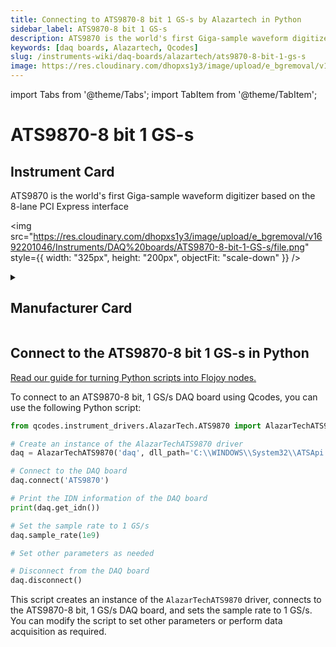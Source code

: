 ```yaml
---
title: Connecting to ATS9870-8 bit 1 GS-s by Alazartech in Python
sidebar_label: ATS9870-8 bit 1 GS-s
description: ATS9870 is the world's first Giga-sample waveform digitizer based on the 8-lane PCI Express interface
keywords: [daq boards, Alazartech, Qcodes]
slug: /instruments-wiki/daq-boards/alazartech/ats9870-8-bit-1-gs-s
image: https://res.cloudinary.com/dhopxs1y3/image/upload/e_bgremoval/v1692201046/Instruments/DAQ%20boards/ATS9870-8-bit-1-GS-s/file.png
---
```


import Tabs from '@theme/Tabs';
import TabItem from '@theme/TabItem';

# ATS9870-8 bit 1 GS-s

## Instrument Card

<div className="flex">

<div>

ATS9870 is the world's first Giga-sample waveform digitizer based on the 8-lane PCI Express interface

</div>

<img src="https://res.cloudinary.com/dhopxs1y3/image/upload/e_bgremoval/v1692201046/Instruments/DAQ%20boards/ATS9870-8-bit-1-GS-s/file.png" style={{ width: "325px", height: "200px", objectFit: "scale-down" }} />

</div>

<details>
<summary><h2>Manufacturer Card</h2></summary>

<img src="https://res.cloudinary.com/dhopxs1y3/image/upload/e_bgremoval/v1692125979/Instruments/Vendor%20Logos/Alazartech.png" style={{ width: "100%", height: "170px",objectFit: "scale-down" }} />

Alazar Technologies Inc. (AlazarTech) was founded in 2003 with the goal of serving the test and measurement market, in general, and the embedded waveform digitizer (OEM) market segment, in particular, by providing highly differentiated, high performance instrumentation products at affordable prices. <a href="https://www.alazartech.com/">Website</a>.

<ul>
  <li>Headquarters: CANADA - QC</li>
  <li>Yearly Revenue (millions, USD): 4.0</li>
</ul>
</details>

## Connect to the ATS9870-8 bit 1 GS-s in Python

[Read our guide for turning Python scripts into Flojoy nodes.](https://docs.flojoy.ai/custom-nodes/creating-custom-node/)
<Tabs>
<TabItem value="Qcodes" label="Qcodes">

To connect to an ATS9870-8 bit, 1 GS/s DAQ board using Qcodes, you can use the following Python script:

```python
from qcodes.instrument_drivers.AlazarTech.ATS9870 import AlazarTechATS9870

# Create an instance of the AlazarTechATS9870 driver
daq = AlazarTechATS9870('daq', dll_path='C:\\WINDOWS\\System32\\ATSApi.dll')

# Connect to the DAQ board
daq.connect('ATS9870')

# Print the IDN information of the DAQ board
print(daq.get_idn())

# Set the sample rate to 1 GS/s
daq.sample_rate(1e9)

# Set other parameters as needed

# Disconnect from the DAQ board
daq.disconnect()
```

This script creates an instance of the `AlazarTechATS9870` driver, connects to the ATS9870-8 bit, 1 GS/s DAQ board, and sets the sample rate to 1 GS/s. You can modify the script to set other parameters or perform data acquisition as required.

</TabItem>
</Tabs>